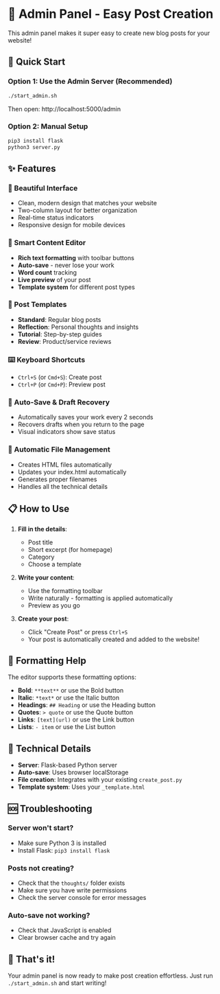 # 📝 Admin Panel - Easy Post Creation

This admin panel makes it super easy to create new blog posts for your website!

## 🚀 Quick Start

### Option 1: Use the Admin Server (Recommended)
```bash
./start_admin.sh
```
Then open: http://localhost:5000/admin

### Option 2: Manual Setup
```bash
pip3 install flask
python3 server.py
```

## ✨ Features

### 🎨 Beautiful Interface
- Clean, modern design that matches your website
- Two-column layout for better organization
- Real-time status indicators
- Responsive design for mobile devices

### 📝 Smart Content Editor
- **Rich text formatting** with toolbar buttons
- **Auto-save** - never lose your work
- **Word count** tracking
- **Live preview** of your post
- **Template system** for different post types

### 🎯 Post Templates
- **Standard**: Regular blog posts
- **Reflection**: Personal thoughts and insights
- **Tutorial**: Step-by-step guides
- **Review**: Product/service reviews

### ⌨️ Keyboard Shortcuts
- `Ctrl+S` (or `Cmd+S`): Create post
- `Ctrl+P` (or `Cmd+P`): Preview post

### 💾 Auto-Save & Draft Recovery
- Automatically saves your work every 2 seconds
- Recovers drafts when you return to the page
- Visual indicators show save status

### 🔧 Automatic File Management
- Creates HTML files automatically
- Updates your index.html automatically
- Generates proper filenames
- Handles all the technical details

## 📋 How to Use

1. **Fill in the details**:
   - Post title
   - Short excerpt (for homepage)
   - Category
   - Choose a template

2. **Write your content**:
   - Use the formatting toolbar
   - Write naturally - formatting is applied automatically
   - Preview as you go

3. **Create your post**:
   - Click "Create Post" or press `Ctrl+S`
   - Your post is automatically created and added to the website!

## 🎨 Formatting Help

The editor supports these formatting options:

- **Bold**: `**text**` or use the Bold button
- **Italic**: `*text*` or use the Italic button
- **Headings**: `## Heading` or use the Heading button
- **Quotes**: `> quote` or use the Quote button
- **Links**: `[text](url)` or use the Link button
- **Lists**: `- item` or use the List button

## 🔧 Technical Details

- **Server**: Flask-based Python server
- **Auto-save**: Uses browser localStorage
- **File creation**: Integrates with your existing `create_post.py`
- **Template system**: Uses your `_template.html`

## 🆘 Troubleshooting

### Server won't start?
- Make sure Python 3 is installed
- Install Flask: `pip3 install flask`

### Posts not creating?
- Check that the `thoughts/` folder exists
- Make sure you have write permissions
- Check the server console for error messages

### Auto-save not working?
- Check that JavaScript is enabled
- Clear browser cache and try again

## 🎉 That's it!

Your admin panel is now ready to make post creation effortless. Just run `./start_admin.sh` and start writing!









